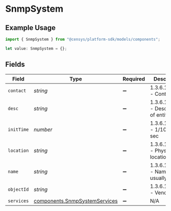 # SnmpSystem

## Example Usage

```typescript
import { SnmpSystem } from "@censys/platform-sdk/models/components";

let value: SnmpSystem = {};
```

## Fields

| Field                                                                          | Type                                                                           | Required                                                                       | Description                                                                    |
| ------------------------------------------------------------------------------ | ------------------------------------------------------------------------------ | ------------------------------------------------------------------------------ | ------------------------------------------------------------------------------ |
| `contact`                                                                      | *string*                                                                       | :heavy_minus_sign:                                                             | 1.3.6.1.2.1.1.4 - Contact info                                                 |
| `desc`                                                                         | *string*                                                                       | :heavy_minus_sign:                                                             | 1.3.6.1.2.1.1.1 - Description of entity                                        |
| `initTime`                                                                     | *number*                                                                       | :heavy_minus_sign:                                                             | 1.3.6.1.2.1.1.3 - 1/100ths of sec                                              |
| `location`                                                                     | *string*                                                                       | :heavy_minus_sign:                                                             | 1.3.6.1.2.1.1.6 - Physical location                                            |
| `name`                                                                         | *string*                                                                       | :heavy_minus_sign:                                                             | 1.3.6.1.2.1.1.5 - Name, usually FQDN                                           |
| `objectId`                                                                     | *string*                                                                       | :heavy_minus_sign:                                                             | 1.3.6.1.2.1.1.2 - Vendor ID                                                    |
| `services`                                                                     | [components.SnmpSystemServices](../../models/components/snmpsystemservices.md) | :heavy_minus_sign:                                                             | N/A                                                                            |